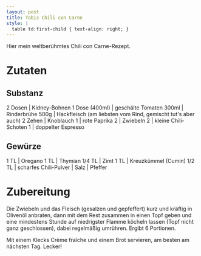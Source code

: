 ```yaml
---
layout: post
title: Tobis Chili con Carne
style: |
  table td:first-child { text-align: right; }
---
```


Hier mein weltberühmtes Chili con Carne-Rezept.

# Zutaten

## Substanz

2 Dosen | Kidney-Bohnen
1 Dose (400ml) | geschälte Tomaten
300ml | Rinderbrühe
500g | Hackfleisch (am liebsten vom Rind, gemischt tut's aber auch)
2 Zehen | Knoblauch
1 | rote Paprika
2 | Zwiebeln
2 | kleine Chili-Schoten
1 | doppelter Espresso

## Gewürze

1 TL | Oregano
1 TL | Thymian
1/4 TL | Zimt
1 TL | Kreuzkümmel (Cumin)
1/2 TL | scharfes Chili-Pulver
| Salz
| Pfeffer

# Zubereitung

Die Zwiebeln und das Fleisch (gesalzen und gepfeffert) kurz und kräftig in
Olivenöl anbraten, dann mit dem Rest zusammen in einen Topf geben und eine
mindestens Stunde auf niedrigster Flamme köcheln lassen (Topf nicht ganz
geschlossen), dabei regelmäßig umrühren. Ergibt 6 Portionen.

Mit einem Klecks Crème fraîche und einem Brot servieren, am besten am
nächsten Tag. Lecker!

